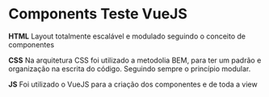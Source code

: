 # Components Teste VueJS

**HTML**
Layout totalmente escalável e modulado seguindo o conceito de componentes

**CSS**
Na arquitetura CSS foi utilizado a metodolia BEM, para ter um padrão e organização na escrita do código. Seguindo sempre o princípio modular.

**JS**
Foi utilizado o VueJS para a criação dos componentes e de toda a view
